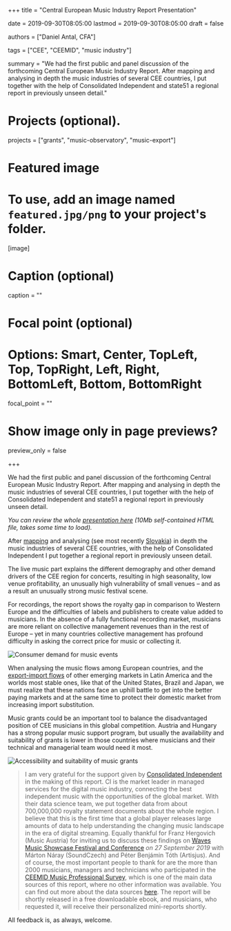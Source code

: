 +++
title = "Central European Music Industry Report Presentation"

date = 2019-09-30T08:05:00
lastmod = 2019-09-30T08:05:00
draft = false

authors = ["Daniel Antal, CFA"]

tags = ["CEE", "CEEMID", "music industry"]

summary = "We had the first public and panel discussion of the forthcoming Central European Music Industry Report.  After mapping and analysing in depth the music industries of several CEE countries, I put together with the help of Consolidated Independent and state51 a regional report in previously unseen detail."

# Projects (optional).
projects = ["grants", "music-observatory", "music-export"]

# Featured image
# To use, add an image named `featured.jpg/png` to your project's folder. 
[image]
  # Caption (optional)
  caption = ""

  # Focal point (optional)
  # Options: Smart, Center, TopLeft, Top, TopRight, Left, Right, BottomLeft, Bottom, BottomRight
  focal_point = ""

  # Show image only in page previews?
  preview_only = false

+++

We had the first public and panel discussion of the forthcoming Central European Music Industry Report.  After mapping and analysing in depth the music industries of several CEE countries, I put together with the help of Consolidated Independent and state51 a regional report in previously unseen detail.

*You can review the whole [presentation here](/presentation/CEE_Music_Report.html) (10Mb self-contained HTML file, takes some time to load).*

After [mapping](post/2016-04-20_makk15) and analysing (see most recently [Slovakia](https://danielantal.eu/publication/slovak_music_industry_2019/)) in depth the music industries of several CEE countries, with the help of Consolidated Independent I put together a regional report in previously unseen detail.

The live music part explains the different demography and other demand drivers of the CEE region for concerts, resulting in high seasonality, low venue profitability, an unusually high vulnerability of small venues – and as a result an unusually strong music festival scene.

For recordings, the report shows the royalty gap in comparison to Western Europe and the difficulties of labels and publishers to create value added to musicians.  In the absence of a fully functional recording market, musicians are more reliant on collective management revenues than in the rest of Europe – yet in many countries collective management has profound difficulty in asking the correct price for music or collecting it.

![Consumer demand for music events](/img/ceemid/expenditure_private_cultural_cinema_theatre_concert_filled_plot.jpg)

When analysing the music flows among European countries, and the [export-import flows](https://danielantal.eu/post/cross_border_2019/) of other emerging markets in Latin America and the worlds most stable ones, like that of the United States, Brazil and Japan, we must realize that these nations face an uphill battle to get into the better paying markets and at the same time to protect their domestic market from increasing import substitution.

Music grants could be an important tool to balance the disadvantaged position of CEE musicians in this global competition.  Austria and Hungary has a strong popular music support program, but usually the availability and suitability of grants is lower in those countries where musicians and their technical and managerial team would need it most. 

![Accessibility and suitability of music grants](/img/dataanimation/is_grant_animation_1000_no_loop.gif)

> I am very grateful for the support given by [Consolidated Independent](https://ci-info.com/) in the making of this report. CI is the market leader in managed services for the digital music industry, connecting the best independent music with the opportunities of the global market. With their data science team, we put together data from about 700,000,000 royalty statement documents about the whole region. I believe that this is the first time that a global player releases large amounts of data to help understanding the changing music landscape in the era of digital streaming. Equally thankful for Franz Hergovich (Music Austria) for inviting us to discuss these findings on [Waves Music Showcase Festival and Conference](https://danielantal.eu/talk/waves_2019/) _on 27 September 2019_  with Márton Náray (SoundCzech) and Péter Benjámin Tóth (Artisjus). And of course, the most important people to thank for are the more than 2000 musicians, managers and technicians who participated in the [CEEMID Music Professional Survey](https://danielantal.eu/post/2019-06-07_ceemid_survey/), which is one of the main data sources of this report, where no other information was available. You can find out more about the data sources [here](https://danielantal.eu/usecase/). The report will be shortly released in a free downloadable ebook, and musicians, who requested it, will receive their personalized mini-reports shortly.

All feedback is, as always, welcome.

